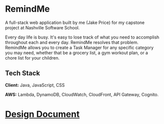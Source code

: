 
# RemindMe

A full-stack web application built by me (Jake Price) for my capstone project at Nashville Software School.

Every day life is busy. It's easy to lose track of what you need to accomplish throughout each and every day. RemindMe resolves that problem. RemindMe allows you to create a Task Manager for any specific category you may need, whether that be a grocery list, a gym workout plan, or a chore list for your children. 



## Tech Stack

**Client:** Java, JavaScript, CSS

**AWS:** Lambda, DynamoDB, CloudWatch, CloudFront, API Gateway, Cognito.

<h1><a href="DesignDocument.md">Design Document</a><h1>

